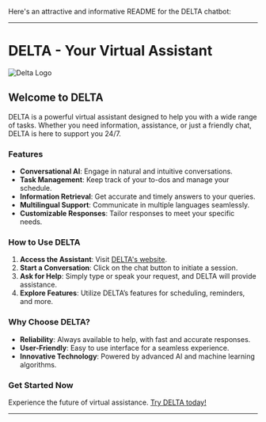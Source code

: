Here's an attractive and informative README for the DELTA chatbot:

---

# DELTA - Your Virtual Assistant

![Delta Logo](https://chat-bot-assistant-beige.vercel.app/logo.png)

## Welcome to DELTA

DELTA is a powerful virtual assistant designed to help you with a wide range of tasks. Whether you need information, assistance, or just a friendly chat, DELTA is here to support you 24/7.

### Features

- **Conversational AI**: Engage in natural and intuitive conversations.
- **Task Management**: Keep track of your to-dos and manage your schedule.
- **Information Retrieval**: Get accurate and timely answers to your queries.
- **Multilingual Support**: Communicate in multiple languages seamlessly.
- **Customizable Responses**: Tailor responses to meet your specific needs.

### How to Use DELTA

1. **Access the Assistant**: Visit [DELTA's website](https://chat-bot-assistant-beige.vercel.app/).
2. **Start a Conversation**: Click on the chat button to initiate a session.
3. **Ask for Help**: Simply type or speak your request, and DELTA will provide assistance.
4. **Explore Features**: Utilize DELTA’s features for scheduling, reminders, and more.

### Why Choose DELTA?

- **Reliability**: Always available to help, with fast and accurate responses.
- **User-Friendly**: Easy to use interface for a seamless experience.
- **Innovative Technology**: Powered by advanced AI and machine learning algorithms.

### Get Started Now

Experience the future of virtual assistance. [Try DELTA today!](https://chat-bot-assistant-beige.vercel.app/)

---
